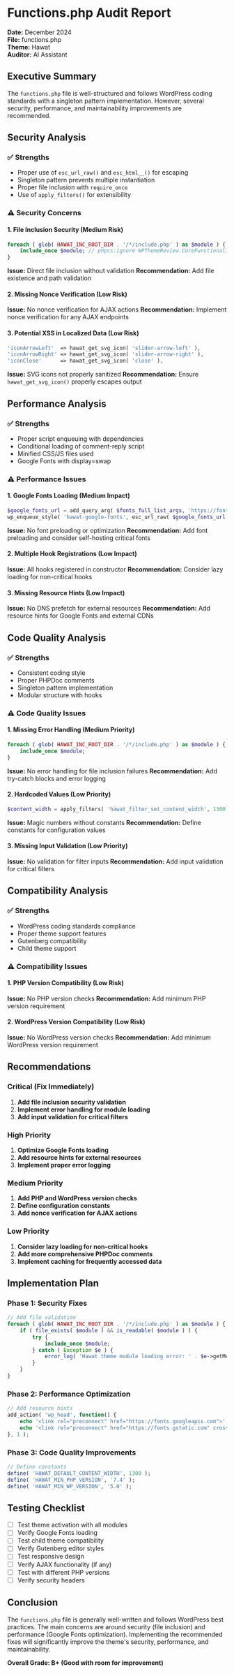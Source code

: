 # Functions.php Audit Report
**Date:** December 2024  
**File:** functions.php  
**Theme:** Hawat  
**Auditor:** AI Assistant  

## Executive Summary

The `functions.php` file is well-structured and follows WordPress coding standards with a singleton pattern implementation. However, several security, performance, and maintainability improvements are recommended.

## Security Analysis

### ✅ Strengths
- Proper use of `esc_url_raw()` and `esc_html__()` for escaping
- Singleton pattern prevents multiple instantiation
- Proper file inclusion with `require_once`
- Use of `apply_filters()` for extensibility

### ⚠️ Security Concerns

#### 1. **File Inclusion Security** (Medium Risk)
```php
foreach ( glob( HAWAT_INC_ROOT_DIR . '/*/include.php' ) as $module ) {
    include_once $module; // phpcs:ignore WPThemeReview.CoreFunctionality.FileInclude.FileIncludeFound
}
```
**Issue:** Direct file inclusion without validation
**Recommendation:** Add file existence and path validation

#### 2. **Missing Nonce Verification** (Low Risk)
**Issue:** No nonce verification for AJAX actions
**Recommendation:** Implement nonce verification for any AJAX endpoints

#### 3. **Potential XSS in Localized Data** (Low Risk)
```php
'iconArrowLeft'  => hawat_get_svg_icon( 'slider-arrow-left' ),
'iconArrowRight' => hawat_get_svg_icon( 'slider-arrow-right' ),
'iconClose'      => hawat_get_svg_icon( 'close' ),
```
**Issue:** SVG icons not properly sanitized
**Recommendation:** Ensure `hawat_get_svg_icon()` properly escapes output

## Performance Analysis

### ✅ Strengths
- Proper script enqueuing with dependencies
- Conditional loading of comment-reply script
- Minified CSS/JS files used
- Google Fonts with display=swap

### ⚠️ Performance Issues

#### 1. **Google Fonts Loading** (Medium Impact)
```php
$google_fonts_url = add_query_arg( $fonts_full_list_args, 'https://fonts.googleapis.com/css' );
wp_enqueue_style( 'hawat-google-fonts', esc_url_raw( $google_fonts_url ), array(), '1.0.0' );
```
**Issue:** No font preloading or optimization
**Recommendation:** Add font preloading and consider self-hosting critical fonts

#### 2. **Multiple Hook Registrations** (Low Impact)
**Issue:** All hooks registered in constructor
**Recommendation:** Consider lazy loading for non-critical hooks

#### 3. **Missing Resource Hints** (Low Impact)
**Issue:** No DNS prefetch for external resources
**Recommendation:** Add resource hints for Google Fonts and external CDNs

## Code Quality Analysis

### ✅ Strengths
- Consistent coding style
- Proper PHPDoc comments
- Singleton pattern implementation
- Modular structure with hooks

### ⚠️ Code Quality Issues

#### 1. **Missing Error Handling** (Medium Priority)
```php
foreach ( glob( HAWAT_INC_ROOT_DIR . '/*/include.php' ) as $module ) {
    include_once $module;
}
```
**Issue:** No error handling for file inclusion failures
**Recommendation:** Add try-catch blocks and error logging

#### 2. **Hardcoded Values** (Low Priority)
```php
$content_width = apply_filters( 'hawat_filter_set_content_width', 1300 );
```
**Issue:** Magic numbers without constants
**Recommendation:** Define constants for configuration values

#### 3. **Missing Input Validation** (Low Priority)
**Issue:** No validation for filter inputs
**Recommendation:** Add input validation for critical filters

## Compatibility Analysis

### ✅ Strengths
- WordPress coding standards compliance
- Proper theme support features
- Gutenberg compatibility
- Child theme support

### ⚠️ Compatibility Issues

#### 1. **PHP Version Compatibility** (Low Risk)
**Issue:** No PHP version checks
**Recommendation:** Add minimum PHP version requirement

#### 2. **WordPress Version Compatibility** (Low Risk)
**Issue:** No WordPress version checks
**Recommendation:** Add minimum WordPress version requirement

## Recommendations

### Critical (Fix Immediately)
1. **Add file inclusion security validation**
2. **Implement error handling for module loading**
3. **Add input validation for critical filters**

### High Priority
1. **Optimize Google Fonts loading**
2. **Add resource hints for external resources**
3. **Implement proper error logging**

### Medium Priority
1. **Add PHP and WordPress version checks**
2. **Define configuration constants**
3. **Add nonce verification for AJAX actions**

### Low Priority
1. **Consider lazy loading for non-critical hooks**
2. **Add more comprehensive PHPDoc comments**
3. **Implement caching for frequently accessed data**

## Implementation Plan

### Phase 1: Security Fixes
```php
// Add file validation
foreach ( glob( HAWAT_INC_ROOT_DIR . '/*/include.php' ) as $module ) {
    if ( file_exists( $module ) && is_readable( $module ) ) {
        try {
            include_once $module;
        } catch ( Exception $e ) {
            error_log( 'Hawat theme module loading error: ' . $e->getMessage() );
        }
    }
}
```

### Phase 2: Performance Optimization
```php
// Add resource hints
add_action( 'wp_head', function() {
    echo '<link rel="preconnect" href="https://fonts.googleapis.com">';
    echo '<link rel="preconnect" href="https://fonts.gstatic.com" crossorigin>';
}, 1 );
```

### Phase 3: Code Quality Improvements
```php
// Define constants
define( 'HAWAT_DEFAULT_CONTENT_WIDTH', 1300 );
define( 'HAWAT_MIN_PHP_VERSION', '7.4' );
define( 'HAWAT_MIN_WP_VERSION', '5.0' );
```

## Testing Checklist

- [ ] Test theme activation with all modules
- [ ] Verify Google Fonts loading
- [ ] Test child theme compatibility
- [ ] Verify Gutenberg editor styles
- [ ] Test responsive design
- [ ] Verify AJAX functionality (if any)
- [ ] Test with different PHP versions
- [ ] Verify security headers

## Conclusion

The `functions.php` file is generally well-written and follows WordPress best practices. The main concerns are around security (file inclusion) and performance (Google Fonts optimization). Implementing the recommended fixes will significantly improve the theme's security, performance, and maintainability.

**Overall Grade: B+ (Good with room for improvement)** 